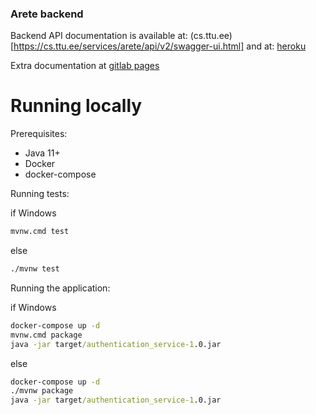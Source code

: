 ### Arete backend

Backend API documentation is available at: (cs.ttu.ee)[https://cs.ttu.ee/services/arete/api/v2/swagger-ui.html] 
and at: [heroku](https://arete-back.herokuapp.com/services/arete/api/v2/swagger-ui.html)

Extra documentation at [gitlab pages](https://ained.pages.taltech.ee/it-doc/arete/index.html#)

# Running locally

Prerequisites:

- Java 11+
- Docker
- docker-compose

Running tests:

if Windows
````cmd
mvnw.cmd test
````
else
````cmd
./mvnw test
````

Running the application:

if Windows
````cmd
docker-compose up -d
mvnw.cmd package
java -jar target/authentication_service-1.0.jar
````
else
````cmd
docker-compose up -d
./mvnw package
java -jar target/authentication_service-1.0.jar
````
